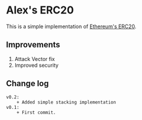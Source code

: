 # Alex's ERC20
This is a simple implementation of [Ethereum's ERC20](https://eips.ethereum.org/EIPS/eip-20).

## Improvements
1. Attack Vector fix
2. Improved security

## Change log
```
v0.2:
    + Added simple stacking implementation
v0.1:
    + First commit.
```
